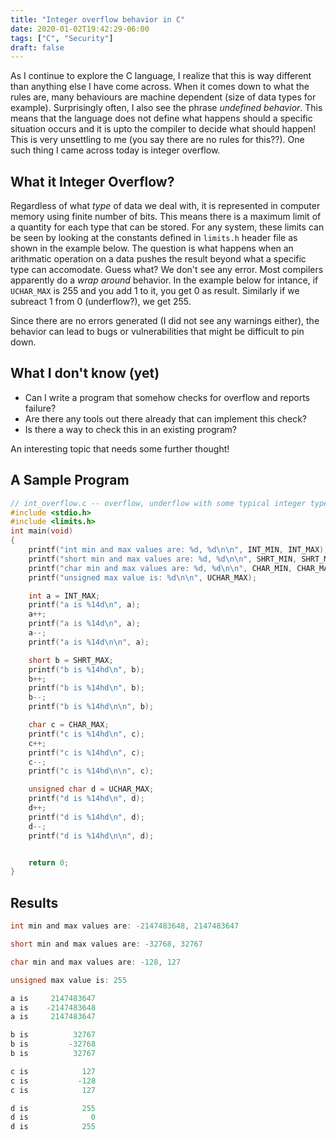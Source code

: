 ```yaml
---
title: "Integer overflow behavior in C"
date: 2020-01-02T19:42:29-06:00
tags: ["C", "Security"]
draft: false
---
```

As I continue to explore the C language, I realize that this is way different
than anything else I have come across. When it comes down to what the rules are,
many behaviours are machine dependent (size of data types for example).
Surprisingly often, I also see the phrase *undefined behavior*. This means that
the language does not define what happens should a specific situation occurs and
it is upto the compiler to decide what should happen! This is very unsettling to
me (you say there are no rules for this??). One such thing I came across today
is integer overflow.

## What it Integer Overflow?
Regardless of what *type* of data we deal with, it is represented in computer
memory using finite number of bits. This means there is a maximum limit of a
quantity for each type that can be stored. For any system, these limits can be
seen by looking at the constants defined in `limits.h` header file as shown in
the example below. The question is what happens when an arithmatic operation on
a data pushes the result beyond what a specific type can accomodate. Guess what?
We don't see any error. Most compilers apparently do a *wrap around* behavior.
In the example below for intance, if `UCHAR_MAX` is 255 and you add 1 to it, you
get 0 as result. Similarly if we subreact 1 from 0 (underflow?), we get 255.

Since there are no errors generated (I did not see any warnings either), the
behavior can lead to bugs or vulnerabilities that might be difficult to pin
down.

## What I don't know (yet)
- Can I write a program that somehow checks for overflow and reports failure?
- Are there any tools out there already that can implement this check?
- Is there a way to check this in an existing program?

An interesting topic that needs some further thought!

## A Sample Program
```C
// int_overflow.c -- overflow, underflow with some typical integer types
#include <stdio.h>
#include <limits.h>
int main(void)
{
    printf("int min and max values are: %d, %d\n\n", INT_MIN, INT_MAX);
    printf("short min and max values are: %d, %d\n\n", SHRT_MIN, SHRT_MAX);
    printf("char min and max values are: %d, %d\n\n", CHAR_MIN, CHAR_MAX);
    printf("unsigned max value is: %d\n\n", UCHAR_MAX);

    int a = INT_MAX;
    printf("a is %14d\n", a);
    a++;
    printf("a is %14d\n", a);
    a--;
    printf("a is %14d\n\n", a);

    short b = SHRT_MAX;
    printf("b is %14hd\n", b);
    b++;
    printf("b is %14hd\n", b);
    b--;
    printf("b is %14hd\n\n", b);

    char c = CHAR_MAX;
    printf("c is %14hd\n", c);
    c++;
    printf("c is %14hd\n", c);
    c--;
    printf("c is %14hd\n\n", c);

    unsigned char d = UCHAR_MAX;
    printf("d is %14hd\n", d);
    d++;
    printf("d is %14hd\n", d);
    d--;
    printf("d is %14hd\n\n", d);


    return 0;
}

```
## Results
```C
int min and max values are: -2147483648, 2147483647

short min and max values are: -32768, 32767

char min and max values are: -128, 127

unsigned max value is: 255

a is     2147483647
a is    -2147483648
a is     2147483647

b is          32767
b is         -32768
b is          32767

c is            127
c is           -128
c is            127

d is            255
d is              0
d is            255
```

